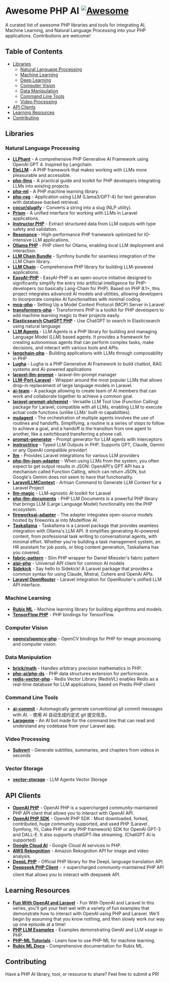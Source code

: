 # Awesome PHP AI [![Awesome](https://awesome.re/badge.svg)](https://awesome.re)

A curated list of awesome PHP libraries and tools for integrating AI, Machine Learning, and Natural Language Processing into your PHP applications. Contributions are welcome!

## Table of Contents

- [Libraries](#libraries)
  - [Natural Language Processing](#natural-language-processing)
  - [Machine Learning](#machine-learning)
  - [Deep Learning](#deep-learning)
  - [Computer Vision](#computer-vision)
  - [Data Manipulation](#data-manipulation)
  - [Command Line Tools](#command-line-tools)
  - [Video Processing](#video-processing)
- [API Clients](#api-clients)
- [Learning Resources](#learning-resources)
- [Contributing](#contributing)

## Libraries

### Natural Language Processing

- **[LLPhant](https://github.com/theodo-group/llphant)** - A comprehensive PHP Generative AI Framework using OpenAI GPT 4. Inspired by Langchain.
- **[EleLLM](https://github.com/wpai-inc/EleLLM)** - A PHP framework that makes working with LLMs more pleasurable and accessible.
- **[php-llms](https://github.com/alnutile/php-llms)** - A practical guide and toolkit for PHP developers integrating LLMs into existing projects.
- **[php-ml](https://github.com/jorgecasas/php-ml)** - A PHP machine learning library.
- **[php-rag](https://github.com/rzarno/php-rag)** - Application using LLM (Llama3/GPT-4) for text generation with database-backed retrieval.
- **[cocur/slugify](https://github.com/cocur/slugify)** - Converts a string into a slug (NLP utility).
- **[Prism](https://github.com/echolabsdev/prism)** - A unified interface for working with LLMs in Laravel applications.
- **[Instructor PHP](https://github.com/cognesy/instructor-php)** - Extract structured data from LLM outputs with type safety and validation.
- **[Resonance](https://github.com/distantmagic/resonance)** - High-performance PHP framework optimized for IO-intensive LLM applications.
- **[Ollama PHP](https://github.com/ArdaGnsrn/ollama-php)** - PHP client for Ollama, enabling local LLM deployment and interaction.
- **[LLM Chain Bundle](https://github.com/php-llm/llm-chain-bundle)** - Symfony bundle for seamless integration of the LLM Chain library.
- **[LLM Chain](https://github.com/php-llm/llm-chain)** - Comprehensive PHP library for building LLM-powered applications.
- **[EasyAI-PHP](https://github.com/HosonoDE/EasyAI-PHP)** - EasyAI-PHP is an open-source initiative designed to significantly simplify the entry into artificial intelligence for PHP-developers (so basically Lang-Chain for PHP). Based on PHP 8.1+, this project integrates advanced AI models and utilities, allowing developers to incorporate complex AI functionalities with minimal coding.
- **[mcp-php](https://github.com/garyblankenship/mcp-php)** - Setting Up a Model Context Protocol (MCP) Server in Laravel
- **[transformers-php](https://github.com/CodeWithKyrian/transformers-php)** - Transformers PHP is a toolkit for PHP developers to add machine learning magic to their projects easily.
- **[Elasticsearch ChatGPT PHP](https://github.com/elastic/elasticsearch-chatgpt-php)** - Use ChatGPT to search in Elasticsearch using natural language
- **[LLM Agents](https://github.com/llm-agents-php/agents)** - LLM Agents is a PHP library for building and managing Language Model (LLM) based agents. It provides a framework for creating autonomous agents that can perform complex tasks, make decisions, and interact with various tools and APIs.
- **[langchain-php](https://github.com/kambo-1st/langchain-php)** - Building applications with LLMs through composability in PHP
- **[Lugha](https://github.com/devscast/lugha)** - Lugha is a PHP Generative AI Framework to build chatbot, RAG systems and AI-powered applications
- **[laravel-llm-prompt](https://github.com/SabatinoMasala/laravel-llm-prompt)** - laravel-llm-prompt manager
- **[LLM-Port-Laravel](https://github.com/BorahLabs/LLM-Port-Laravel)** - Wrapper around the most popular LLMs that allows drop-in replacement of large language models in Laravel.
- **[ai-team](https://github.com/sarfraznawaz2005/ai-team)** - A package allowing to create team of AI members that can work and collaborate together to achieve a common goal.
- **[laravel-prompt-alchemist](https://github.com/moe-mizrak/laravel-prompt-alchemist)** - Versatile LLM Tool Use (Function Calling) package for Laravel, compatible with all LLMs, enabling LLM to execute actual code functions (unlike LLMs' built-in capabilities).
- **[mulagent](https://github.com/FunkyOz/mulagent)** - The orchestration of multiple agents involves the use of routines and handoffs. Simplifying, a routine is a series of steps to follow to achieve a goal, and a handoff is the transition from one agent to another, like a switchboard transferring a phone call.
- **[prompt-generator](https://github.com/llm-agents-php/prompt-generator)** - Prompt generator for LLM agents with interceptors
- **[instructrice](https://github.com/adrienbrault/instructrice)** - Typed LLM Outputs in PHP. Supports GPT, Claude, Gemini or any OpenAI compatible provider!
- **[llm](https://github.com/artisan-build/llm)** - Provides Laravel integrations for various LLM providers
- **[php-llm-json-adapter](https://github.com/takaaki-mizuno/php-llm-json-adapter)** - When using LLMs from the system, you often expect to get output results in JSON: OpenAPI's GPT API has a mechanism called Function Calling, which can return JSON, but Google's Gemini does not seem to have that functionality.
- **[LaravelLLMContext](https://github.com/jeremysalmon/LaravelLLMContext)** - Artisan Command to Generate LLM Context for a Laravel Project
- **[llm-magic](https://github.com/Capevace/llm-magic)** - LLM-agnostic AI toolkit for Laravel
- **[php-llm-documents](https://github.com/thojou/php-llm-documents)** - PHP LLM Documents is a powerful PHP library that brings LLM (Large Language Model) functionality into the PHP ecosystem.
- **[fireworksai-adapter](https://github.com/modelflow-ai/fireworksai-adapter)** - The adapter integrates open-source models hosted by fireworks.ai into Modelflow AI.
- **[Taskallama](https://github.com/coding-wisely/taskallama)** - Taskallama is a Laravel package that provides seamless integration with Ollama's LLM API. It simplifies generating AI-powered content, from professional task writing to conversational agents, with minimal effort. Whether you're building a task management system, an HR assistant for job posts, or blog content generation, Taskallama has you covered.
- **[fabric-pattern](https://github.com/php-llm/fabric-pattern)** - Slim PHP wrapper for Daniel Miessler's fabric pattern
- **[aipi-php](https://github.com/skito/aipi-php)** - Universal API client for common AI models
- **[Sidekick](https://github.com/PapaRascal2020/sidekick)** - Say hello to Sidekick! A Laravel package that provides a common syntax for using Claude, Mistral, Cohere and OpenAi APIs.
- **[Laravel OpenRouter](https://github.com/moe-mizrak/laravel-openrouter)** - Laravel integration for OpenRouter's unified LLM API interface.

### Machine Learning

- **[Rubix ML](https://github.com/RubixML/ML)** - Machine learning library for building algorithms and models.
- **[TensorFlow PHP](https://github.com/tensorflow/tfjs)** - PHP bindings for TensorFlow.

### Computer Vision

- **[opencv/opencv-php](https://github.com/php-opencv/php-opencv)** - OpenCV bindings for PHP for image processing and computer vision.

### Data Manipulation

- **[brick/math](https://github.com/brick/math)** - Handles arbitrary precision mathematics in PHP.
- **[php-ai/php-ds](https://github.com/php-ds)** - PHP data structures extension for performance.
- **[redis-vector-php](https://github.com/redis-applied-ai/redis-vector-php)** - Redis Vector Library (RedisVL) enables Redis as a real-time database for LLM applications, based on Predis PHP client

### Command Line Tools

- **[ai-commit](https://github.com/guanguans/ai-commit)** - Automagically generate conventional git commit messages with AI. - 使用 AI 自动生成约定式 git 提交信息。
- **[Laragenie](https://github.com/joshembling/laragenie)** - An AI bot made for the command line that can read and understand any codebase from your Laravel app.

### Video Processing

- **[Subvert](https://github.com/aschmelyun/subvert)** - Generate subtitles, summaries, and chapters from videos in seconds

### Vector Storage

- **[vector-storage](https://github.com/llm-agents-php/vector-storage)** - LLM Agents Vector Storage

## API Clients

- **[OpenAI PHP](https://github.com/openai-php/client)** - OpenAI PHP is a supercharged community-maintained PHP API client that allows you to interact with OpenAI API.
- **[OpenAI PHP SDK](https://github.com/orhanerday/open-ai)** - OpenAI PHP SDK : Most downloaded, forked, contributed, huge community supported, and used PHP (Laravel , Symfony, Yii, Cake PHP or any PHP framework) SDK for OpenAI GPT-3 and DALL-E. It also supports chatGPT-like streaming. (ChatGPT AI is supported)
- **[Google Cloud AI](https://github.com/googleapis/google-cloud-php)** - Google Cloud AI services in PHP.
- **[AWS Rekognition](https://aws.amazon.com/rekognition/)** - Amazon Rekognition API for image and video analysis.
- **[DeepL PHP](https://github.com/DeepLcom/deepl-php)** - Official PHP library for the DeepL language translation API.
- **[Deepseek PHP Client](https://github.com/deepseek-php/deepseek-php-client)** - ⚡️ supercharged community-maintained PHP API client that allows you to interact with deepseek API.

## Learning Resources
- **[Fun With OpenAI and Laravel](https://laracasts.com/series/fun-with-openai-and-laravel)** - Fun With OpenAI and Laravel
In this series, you'll get your feet wet with a variety of fun examples that demonstrate how to interact with OpenAI using PHP and Laravel. We'll begin by assuming that you know nothing, and then slowly work our way up one episode at a time!
- **[PHP LLM Examples](https://github.com/ezimuel/php-llm-examples)** - Examples demonstrating GenAI and LLM usage in PHP.
- **[PHP-ML Tutorials](https://php-ml.readthedocs.io/en/latest/tutorials/)** - Learn how to use PHP-ML for machine learning.
- **[Rubix ML Docs](https://docs.rubixml.com/)** - Comprehensive documentation for Rubix ML.

## Contributing

Have a PHP AI library, tool, or resource to share? Feel free to submit a PR!
